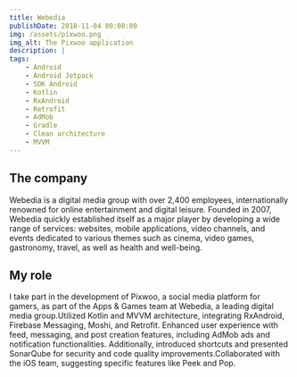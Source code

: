 ```yaml
---
title: Webedia
publishDate: 2018-11-04 00:00:00
img: /assets/pixwoo.png
img_alt: The Pixwoo application
description: |
tags:
    - Android
    - Android Jetpack
    - SDK Android
    - Kotlin
    - RxAndroid
    - Retrofit
    - AdMob
    - Gradle
    - Clean architecture
    - MVVM
---
```


## The company

Webedia is a digital media group with over 2,400 employees, internationally renowned for online entertainment and digital leisure. Founded in 2007, Webedia quickly established itself as a major player by developing a wide range of services: websites, mobile applications, video channels, and events dedicated to various themes such as cinema, video games, gastronomy, travel, as well as health and well-being.

## My role

I take part in the development of Pixwoo, a social media platform for gamers, as part of the Apps & Games team at Webedia, a leading digital media group.Utilized Kotlin and MVVM architecture, integrating RxAndroid, Firebase Messaging, Moshi, and Retrofit. Enhanced user experience with feed, messaging, and post creation features, including AdMob ads and notification functionalities. Additionally, introduced shortcuts and presented SonarQube for security and code quality improvements.Collaborated with the iOS team, suggesting specific features like Peek and Pop.
